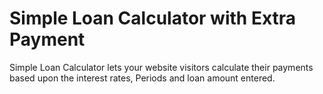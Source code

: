 Simple Loan Calculator with Extra Payment
==================================

Simple Loan Calculator lets your website visitors calculate their payments based upon the interest rates, Periods and loan amount entered. 

